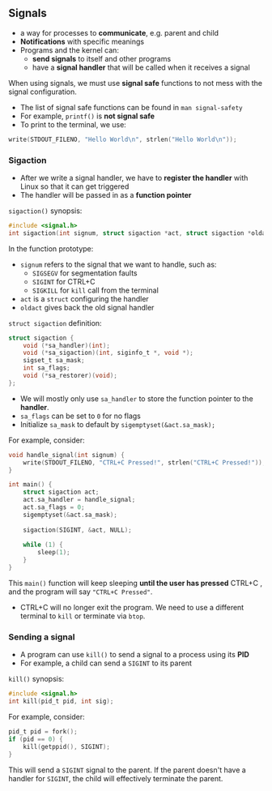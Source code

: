 

## Signals
- a way for processes to **communicate**, e.g. parent and child
- **Notifications** with specific meanings
- Programs and the kernel can:
	- **send signals** to itself and other programs
	- have a **signal handler** that will be called when it receives a signal

When using signals, we must use **signal safe** functions to not mess with the signal configuration.
- The list of signal safe functions can be found in `man signal-safety`
- For example, `printf()` is **not signal safe**
- To print to the terminal, we use: 

```c
write(STDOUT_FILENO, "Hello World\n", strlen("Hello World\n"));
```


### Sigaction
- After we write a signal handler, we have to **register the handler** with Linux so that it can get triggered
- The handler will be passed in as a **function pointer**

`sigaction()` synopsis:
```c
#include <signal.h>
int sigaction(int signum, struct sigaction *act, struct sigaction *oldact);
```

In the function prototype:
- `signum` refers to the signal that we want to handle, such as:
	- `SIGSEGV` for segmentation faults
	- `SIGINT` for CTRL+C
	- `SIGKILL` for `kill` call from the terminal
- `act` is a `struct` configuring the handler
- `oldact` gives back the old signal handler

`struct sigaction` definition:
```c
struct sigaction {
	void (*sa_handler)(int);
	void (*sa_sigaction)(int, siginfo_t *, void *);
	sigset_t sa_mask;
	int sa_flags;
	void (*sa_restorer)(void);
};
```

- We will mostly only use `sa_handler` to store the function pointer to the **handler**. 
- `sa_flags` can be set to `0` for no flags
- Initialize `sa_mask` to default by `sigemptyset(&act.sa_mask);`

For example, consider:
```c
void handle_signal(int signum) {
	write(STDOUT_FILENO, "CTRL+C Pressed!", strlen("CTRL+C Pressed!"));
}

int main() {
	struct sigaction act;
	act.sa_handler = handle_signal;
	act.sa_flags = 0;
	sigemptyset(&act.sa_mask);
	
	sigaction(SIGINT, &act, NULL);
	
	while (1) {
		sleep(1);
	}
}
```

This `main()` function will keep sleeping **until the user has pressed** CTRL+C , and the program will say `"CTRL+C Pressed"`.
- CTRL+C will no longer exit the program.  We need to use a different terminal to `kill` or terminate via `btop`.


### Sending a signal
- A program can use `kill()` to send a signal to a process using its **PID**
- For example, a child can send a `SIGINT` to its parent

`kill()` synopsis:
```c
#include <signal.h>
int kill(pid_t pid, int sig);
```

For example, consider:
```c
pid_t pid = fork();
if (pid == 0) {
	kill(getppid(), SIGINT);
}
```

This will send a `SIGINT` signal to the parent. If the parent doesn't have a handler for `SIGINT`, the child will effectively terminate the parent.

